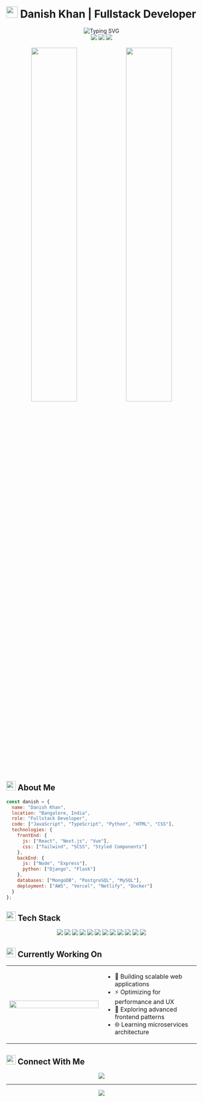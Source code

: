 # <img src="https://emoji.discadia.com/emojis/3fc1a8d6-68dd-4f42-835f-34fbb1d7fd90.GIF" width="30"> Danish Khan | Fullstack Developer

<div align="center">
  <img src="https://readme-typing-svg.herokuapp.com?font=Fira+Code&weight=500&size=28&duration=4000&pause=1000&color=0CE82A&background=FF13E800&center=true&vCenter=true&multiline=true&width=600&height=100&lines=Fullstack+Developer;Crafting+Digital+Experiences;Based+in+Bangalore%2C+India" alt="Typing SVG" />
</div>

<div align="center">
  <img src="https://img.shields.io/badge/Fullstack-Developer-0078D7?style=for-the-badge" />
  <img src="https://img.shields.io/badge/Location-Bangalore,%20India-FFA500?style=for-the-badge" />
  <img src="https://komarev.com/ghpvc/?username=danishkhanx&color=blueviolet&style=for-the-badge" />
</div>

<br>

<div align="center">
  <img src="https://github-readme-streak-stats.herokuapp.com/?user=danishkhanx&theme=radical&hide_border=true" width="49%" />
  <img src="https://github-readme-stats.vercel.app/api?username=danishkhanx&show_icons=true&theme=radical&hide_border=true&count_private=true" width="49%" />
</div>

## <img src="https://emoji.discadia.com/emojis/442e1e05-083c-43d4-a1c7-87033378e170.gif" width="25"> About Me

```javascript
const danish = {
  name: "Danish Khan",
  location: "Bangalore, India",
  role: "Fullstack Developer",
  code: ["JavaScript", "TypeScript", "Python", "HTML", "CSS"],
  technologies: {
    frontEnd: {
      js: ["React", "Next.js", "Vue"],
      css: ["Tailwind", "SCSS", "Styled Components"]
    },
    backEnd: {
      js: ["Node", "Express"],
      python: ["Django", "Flask"]
    },
    databases: ["MongoDB", "PostgreSQL", "MySQL"],
    deployment: ["AWS", "Vercel", "Netlify", "Docker"]
  }
};
```

## <img src="https://emoji.discadia.com/emojis/aabf9add-da57-4bfa-a769-92f219c518cb.gif" width="25"> Tech Stack

<div align="center">
  <img src="https://img.shields.io/badge/Javascript-F7DF1E?style=flat-square&logo=javascript&logoColor=black" />
  <img src="https://img.shields.io/badge/Typescript-007ACC?style=flat-square&logo=typescript&logoColor=white" />
  <img src="https://img.shields.io/badge/React-61DAFB?style=flat-square&logo=react&logoColor=black" />
  <img src="https://img.shields.io/badge/Next.js-000000?style=flat-square&logo=next.js&logoColor=white" />
  <img src="https://img.shields.io/badge/Node.js-339933?style=flat-square&logo=node.js&logoColor=white" />
  <img src="https://img.shields.io/badge/Express-000000?style=flat-square&logo=express&logoColor=white" />
  <img src="https://img.shields.io/badge/MongoDB-47A248?style=flat-square&logo=mongodb&logoColor=white" />
  <img src="https://img.shields.io/badge/PostgreSQL-4169E1?style=flat-square&logo=postgresql&logoColor=white" />
  <img src="https://img.shields.io/badge/AWS-232F3E?style=flat-square&logo=amazon-aws&logoColor=white" />
  <img src="https://img.shields.io/badge/Docker-2496ED?style=flat-square&logo=docker&logoColor=white" />
  <img src="https://img.shields.io/badge/Tailwind-38B2AC?style=flat-square&logo=tailwind-css&logoColor=white" />
  <img src="https://img.shields.io/badge/Git-F05032?style=flat-square&logo=git&logoColor=white" />
</div>

## <img src="https://emoji.discadia.com/emojis/b9d781e9-cab6-4ee8-a574-3d1196e569b8.gif" width="25"> Currently Working On

<div align="center">
  <table>
    <tr>
      <td width="50%">
        <img src="https://github-readme-stats.vercel.app/api/top-langs/?username=danishkhanx&layout=compact&theme=radical&hide_border=true" width="100%" />
      </td>
      <td width="50%">
        <ul>
          <li>🚀 Building scalable web applications</li>
          <li>⚡ Optimizing for performance and UX</li>
          <li>🧠 Exploring advanced frontend patterns</li>
          <li>🌐 Learning microservices architecture</li>
        </ul>
      </td>
    </tr>
  </table>
</div>

## <img src="https://emoji.discadia.com/emojis/58084115-f853-4245-86c9-c986f2e87492.gif" width="25"> Connect With Me

<div align="center">
  <a href="https://danishkhan.dev" target="_blank">
    <img src="https://img.shields.io/badge/Portfolio-Coming%20Soon-orange?style=for-the-badge&logo=safari&logoColor=white" />
  </a>
</div>

---

<div align="center">
  <img src="https://raw.githubusercontent.com/Trilokia/Trilokia/379277808c61ef204768a61bbc5d25bc7798ccf1/bottom_header.svg" />
</div> 
